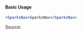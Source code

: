 #### Basic Usage

```jsx
<SparksNav>SparksNav</SparksNav>
```

Source:

```js { "file": "./SparksNav.js" }
```
